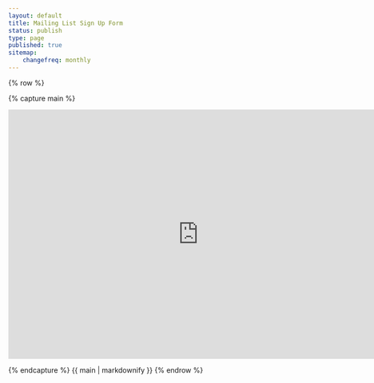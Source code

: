 ```yaml
---
layout: default 
title: Mailing List Sign Up Form 
status: publish
type: page
published: true
sitemap:
    changefreq: monthly
---
```


{% row %}

{% capture main %}

<iframe src="https://docs.google.com/forms/d/16eMjOxtQIsEv2DrMluxnfZ3FqDb1oGyCzLOT9XiGP4M/viewform?embedded=true" width="760" height="500" frameborder="0" marginheight="0" marginwidth="0">Loading...</iframe>

{% endcapture %} {{ main | markdownify }}
{% endrow %}
